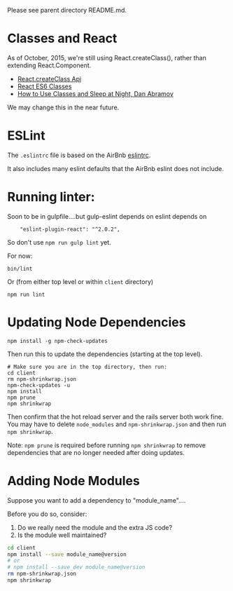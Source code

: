 Please see parent directory README.md.

Classes and React
=========================
As of October, 2015, we're still using React.createClass(), rather than extending React.Component.

* [React.createClass Api](https://facebook.github.io/react/docs/top-level-api.html#react.createclass)
* [React ES6 Classes](https://facebook.github.io/react/docs/reusable-components.html#es6-classes)
* [How to Use Classes and Sleep at Night, Dan Abramov](https://medium.com/@dan_abramov/how-to-use-classes-and-sleep-at-night-9af8de78ccb4)

We may change this in the near future.

ESLint
==========================
The `.eslintrc` file is based on the AirBnb [eslintrc](https://github.com/airbnb/javascript/blob/master/linters/.eslintrc).

It also includes many eslint defaults that the AirBnb eslint does not include.

Running linter:
===========================

Soon to be in gulpfile....but gulp-eslint depends on eslint depends on 

```
    "eslint-plugin-react": "^2.0.2",
```

So don't use `npm run gulp lint` yet. 

For now: 

    bin/lint
    
Or (from either top level or within `client` directory)

    npm run lint
    
    
Updating Node Dependencies
===========================

```
npm install -g npm-check-updates
```
 
Then run this to update the dependencies (starting at the top level).

```
# Make sure you are in the top directory, then run:
cd client 
rm npm-shrinkwrap.json
npm-check-updates -u
npm install
npm prune
npm shrinkwrap
```

Then confirm that the hot reload server and the rails server both work fine. You
may have to delete `node_modules` and `npm-shrinkwrap.json` and then run `npm
shrinkwrap`.

Note: `npm prune` is required before running `npm shrinkwrap` to remove dependencies that are no longer needed after doing updates.


Adding Node Modules
=====================================
Suppose you want to add a dependency to "module_name"....

Before you do so, consider:

1. Do we really need the module and the extra JS code?
2. Is the module well maintained?

```bash
cd client
npm install --save module_name@version
# or 
# npm install --save_dev module_name@version
rm npm-shrinkwrap.json
npm shrinkwrap
```
